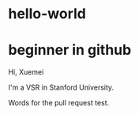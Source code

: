 # hello-world
beginner in github
=================
Hi, Xuemei

I'm a VSR in Stanford University.

Words for the pull request test.


